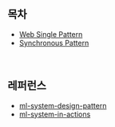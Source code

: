 ## 목차

- [Web Single Pattern](web_single_pattern)
- [Synchronous Pattern](synchronous_pattern)

<br>

## 레퍼런스

- [ml-system-design-pattern](https://github.com/mercari/ml-system-design-pattern)
- [ml-system-in-actions](https://github.com/shibuiwilliam/ml-system-in-actions)
